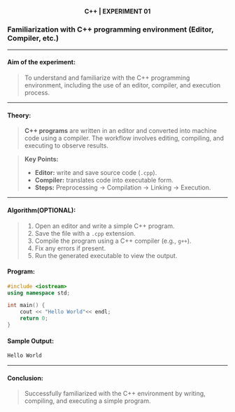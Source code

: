 <h4 align=center><b>C++ | EXPERIMENT 01</b></h4>

### Familiarization with C++ programming environment (Editor, Compiler, etc.)

---

#### **Aim of the experiment:**
> To understand and familiarize with the C++ programming environment, including the use of an editor, compiler, and execution process.

---

#### **Theory:**
> **C++ programs** are written in an editor and converted into machine code using a compiler. The workflow involves editing, compiling, and executing to observe results.

> **Key Points:**
> - **Editor:** write and save source code (`.cpp`).  
> - **Compiler:** translates code into executable form.  
> - **Steps:** Preprocessing → Compilation → Linking → Execution.  

---

#### **Algorithm(OPTIONAL):**
> 1. Open an editor and write a simple C++ program.  
> 2. Save the file with a `.cpp` extension.  
> 3. Compile the program using a C++ compiler (e.g., `g++`).  
> 4. Fix any errors if present.  
> 5. Run the generated executable to view the output.  


#### **Program:**
```cpp
#include <iostream>
using namespace std;

int main() {
    cout << "Hello World"<< endl;
    return 0;
}
```

#### **Sample Output:**
```cpp
Hello World
```

---

#### **Conclusion:**
> Successfully familiarized with the C++ environment by writing, compiling, and executing a simple program.